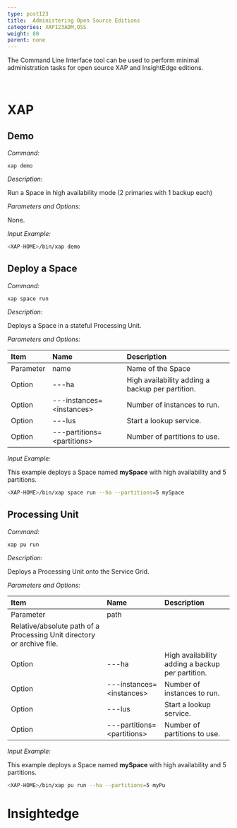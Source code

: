 ```yaml
---
type: post123
title:  Administering Open Source Editions
categories: XAP123ADM,OSS
weight: 80
parent: none
---
```

 
The Command Line Interface tool can be used to perform minimal administration tasks for open source XAP and InsightEdge editions.

<br>

# XAP 

## Demo

*Command:* 

`xap demo`

*Description:* 

Run a Space in high availability mode (2 primaries with 1 backup each)

*Parameters and Options:*

None.
 
*Input Example:*

```bash
<XAP-HOME>/bin/xap demo
``` 


## Deploy a Space

*Command:* 

`xap space run`

*Description:* 

Deploys a Space in a stateful Processing Unit.

*Parameters and Options:*


| Item | Name | Description |
|:-----|:-----|:------------|
| Parameter | name | Name of the Space |
| Option    | ---ha | High availability adding a backup per partition. |
| Option    | ---instances=\<instances\> | Number of instances to run.|
| Option    | ---lus| Start a lookup service. |
|Option     | ---partitions=\<partitions\> |Number of partitions to use.|
 

*Input Example:*

This example deploys a Space named **mySpace** with high availability and 5 partitions. 

```bash
<XAP-HOME>/bin/xap space run --ha --partitions=5 mySpace
```

  


## Processing Unit


*Command:* 

`xap pu run`

*Description:* 

Deploys a Processing Unit onto the Service Grid.

*Parameters and Options:*


| Item | Name | Description |
|:-----|:-----|:------------|
| Parameter | path | 
Relative/absolute path of a Processing Unit directory or archive file.|
| Option    | ---ha | High availability adding a backup per partition. |
| Option    | ---instances=\<instances\> | Number of instances to run.|
| Option    | ---lus| Start a lookup service. |
| Option    | ---partitions=\<partitions\> |Number of partitions to use.|
 

*Input Example:*

This example deploys a Space named **mySpace** with high availability and 5 partitions. 

```bash
<XAP-HOME>/bin/xap pu run --ha --partitions=5 myPu
```


# Insightedge

